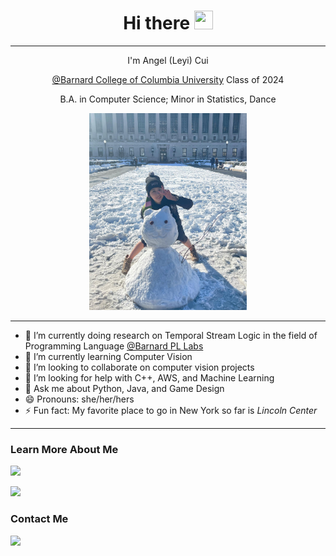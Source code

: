 <h1 align="center">Hi there <img src="https://raw.githubusercontent.com/MartinHeinz/MartinHeinz/master/wave.gif" height="30px" width="30px"></h1>

<hr>

<p align="center">I'm Angel (Leyi) Cui</p>
<p align="center"><a href="https://barnard.edu/">@Barnard College of Columbia University</a> Class of 2024</p>
<p align="center"> B.A. in Computer Science; Minor in Statistics, Dance</p>

<p align="center">
  <img src="pic_cu.JPG" width="50%" height="50%">
</p>

<hr>

- 🔭 I’m currently doing research on Temporal Stream Logic in the field of Programming Language <a href="https://github.com/Barnard-PL-Labs">@Barnard PL Labs</a> 
- 🌱 I’m currently learning Computer Vision
- 👯 I’m looking to collaborate on computer vision projects
- 🤔 I’m looking for help with C++, AWS, and Machine Learning
- 💬 Ask me about Python, Java, and Game Design
- 😄 Pronouns: she/her/hers
- ⚡ Fun fact: My favorite place to go in New York so far is *Lincoln Center*

---

### Learn More About Me

<a href="https://www.linkedin.com/in/angelc-leyi/"><img src="https://img.shields.io/badge/LinkedIn-0077B5?style=for-the-badge&logo=linkedin&logoColor=white"></a>

<a href="https://leyicui-angel.github.io/"><img src="https://img.shields.io/badge/Personal%20Website-Angel%20Cui-important?style=for-the-badge"></a>

<h3>Contact Me</h3>

<a href="mailto:lc3542@barnard.edu"><img src="https://img.shields.io/badge/Gmail-D14836?style=for-the-badge&logo=gmail&logoColor=white"/></a>